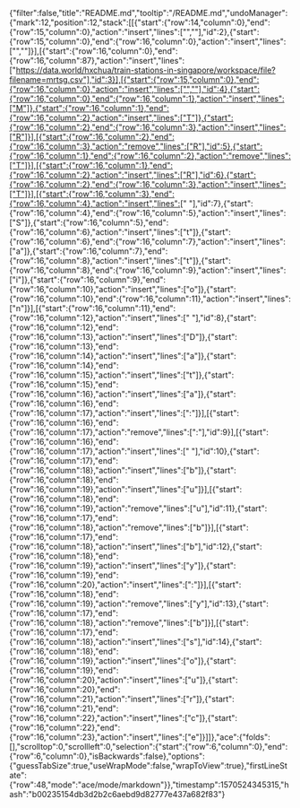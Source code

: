 {"filter":false,"title":"README.md","tooltip":"/README.md","undoManager":{"mark":12,"position":12,"stack":[[{"start":{"row":14,"column":0},"end":{"row":15,"column":0},"action":"insert","lines":["",""],"id":2},{"start":{"row":15,"column":0},"end":{"row":16,"column":0},"action":"insert","lines":["",""]}],[{"start":{"row":16,"column":0},"end":{"row":16,"column":87},"action":"insert","lines":["https://data.world/hxchua/train-stations-in-singapore/workspace/file?filename=mrtsg.csv"],"id":3}],[{"start":{"row":15,"column":0},"end":{"row":16,"column":0},"action":"insert","lines":["",""],"id":4},{"start":{"row":16,"column":0},"end":{"row":16,"column":1},"action":"insert","lines":["M"]},{"start":{"row":16,"column":1},"end":{"row":16,"column":2},"action":"insert","lines":["T"]},{"start":{"row":16,"column":2},"end":{"row":16,"column":3},"action":"insert","lines":["R"]}],[{"start":{"row":16,"column":2},"end":{"row":16,"column":3},"action":"remove","lines":["R"],"id":5},{"start":{"row":16,"column":1},"end":{"row":16,"column":2},"action":"remove","lines":["T"]}],[{"start":{"row":16,"column":1},"end":{"row":16,"column":2},"action":"insert","lines":["R"],"id":6},{"start":{"row":16,"column":2},"end":{"row":16,"column":3},"action":"insert","lines":["T"]}],[{"start":{"row":16,"column":3},"end":{"row":16,"column":4},"action":"insert","lines":[" "],"id":7},{"start":{"row":16,"column":4},"end":{"row":16,"column":5},"action":"insert","lines":["S"]},{"start":{"row":16,"column":5},"end":{"row":16,"column":6},"action":"insert","lines":["t"]},{"start":{"row":16,"column":6},"end":{"row":16,"column":7},"action":"insert","lines":["a"]},{"start":{"row":16,"column":7},"end":{"row":16,"column":8},"action":"insert","lines":["t"]},{"start":{"row":16,"column":8},"end":{"row":16,"column":9},"action":"insert","lines":["i"]},{"start":{"row":16,"column":9},"end":{"row":16,"column":10},"action":"insert","lines":["o"]},{"start":{"row":16,"column":10},"end":{"row":16,"column":11},"action":"insert","lines":["n"]}],[{"start":{"row":16,"column":11},"end":{"row":16,"column":12},"action":"insert","lines":[" "],"id":8},{"start":{"row":16,"column":12},"end":{"row":16,"column":13},"action":"insert","lines":["D"]},{"start":{"row":16,"column":13},"end":{"row":16,"column":14},"action":"insert","lines":["a"]},{"start":{"row":16,"column":14},"end":{"row":16,"column":15},"action":"insert","lines":["t"]},{"start":{"row":16,"column":15},"end":{"row":16,"column":16},"action":"insert","lines":["a"]},{"start":{"row":16,"column":16},"end":{"row":16,"column":17},"action":"insert","lines":[":"]}],[{"start":{"row":16,"column":16},"end":{"row":16,"column":17},"action":"remove","lines":[":"],"id":9}],[{"start":{"row":16,"column":16},"end":{"row":16,"column":17},"action":"insert","lines":[" "],"id":10},{"start":{"row":16,"column":17},"end":{"row":16,"column":18},"action":"insert","lines":["b"]},{"start":{"row":16,"column":18},"end":{"row":16,"column":19},"action":"insert","lines":["u"]}],[{"start":{"row":16,"column":18},"end":{"row":16,"column":19},"action":"remove","lines":["u"],"id":11},{"start":{"row":16,"column":17},"end":{"row":16,"column":18},"action":"remove","lines":["b"]}],[{"start":{"row":16,"column":17},"end":{"row":16,"column":18},"action":"insert","lines":["b"],"id":12},{"start":{"row":16,"column":18},"end":{"row":16,"column":19},"action":"insert","lines":["y"]},{"start":{"row":16,"column":19},"end":{"row":16,"column":20},"action":"insert","lines":[":"]}],[{"start":{"row":16,"column":18},"end":{"row":16,"column":19},"action":"remove","lines":["y"],"id":13},{"start":{"row":16,"column":17},"end":{"row":16,"column":18},"action":"remove","lines":["b"]}],[{"start":{"row":16,"column":17},"end":{"row":16,"column":18},"action":"insert","lines":["s"],"id":14},{"start":{"row":16,"column":18},"end":{"row":16,"column":19},"action":"insert","lines":["o"]},{"start":{"row":16,"column":19},"end":{"row":16,"column":20},"action":"insert","lines":["u"]},{"start":{"row":16,"column":20},"end":{"row":16,"column":21},"action":"insert","lines":["r"]},{"start":{"row":16,"column":21},"end":{"row":16,"column":22},"action":"insert","lines":["c"]},{"start":{"row":16,"column":22},"end":{"row":16,"column":23},"action":"insert","lines":["e"]}]]},"ace":{"folds":[],"scrolltop":0,"scrollleft":0,"selection":{"start":{"row":6,"column":0},"end":{"row":6,"column":0},"isBackwards":false},"options":{"guessTabSize":true,"useWrapMode":false,"wrapToView":true},"firstLineState":{"row":48,"mode":"ace/mode/markdown"}},"timestamp":1570524345315,"hash":"b00235154db3d2b2c6aebd9d82777e437a682f83"}